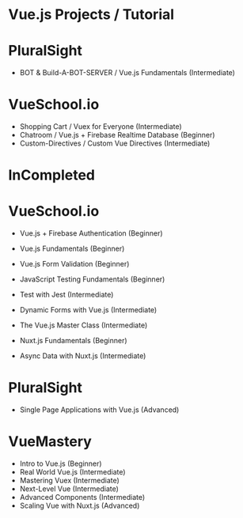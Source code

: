 # Vue.js Projects / Tutorial

# PluralSight

- BOT & Build-A-BOT-SERVER / Vue.js Fundamentals (Intermediate)


# VueSchool.io

- Shopping Cart / Vuex for Everyone (Intermediate)
- Chatroom / Vue.js + Firebase Realtime Database (Beginner)
- Custom-Directives / Custom Vue Directives (Intermediate)


# InCompleted

# VueSchool.io
- Vue.js + Firebase Authentication (Beginner)

- Vue.js Fundamentals (Beginner)
- Vue.js Form Validation (Beginner)

- JavaScript Testing Fundamentals (Beginner) 
- Test with Jest (Intermediate)

- Dynamic Forms with Vue.js (Intermediate)

- The Vue.js Master Class (Intermediate)

- Nuxt.js Fundamentals (Beginner)
- Async Data with Nuxt.js (Intermediate)

# PluralSight
- Single Page Applications with Vue.js (Advanced)

# VueMastery
- Intro to Vue.js (Beginner)
- Real World Vue.js (Intermediate)
- Mastering Vuex (Intermediate)
- Next-Level Vue (Intermediate)
- Advanced Components (Intermediate)
- Scaling Vue with Nuxt.js (Advanced)